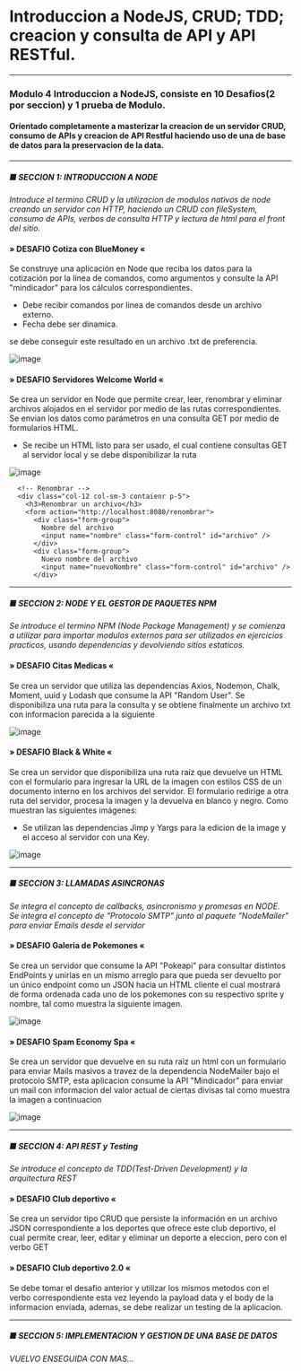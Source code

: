 # Introduccion a NodeJS, CRUD; TDD; creacion y consulta de API y API RESTful.
<hr>
<h3>Modulo 4 Introduccion a NodeJS, consiste en 10 Desafios(2 por seccion) y 1 prueba de Modulo.</h3>
<h4>Orientado completamente a masterizar la creacion de un servidor CRUD, consumo de APIs y creacion de API Restful haciendo uso de una de base de datos para la preservacion de la data.</h4>
<hr>
<h5>■ SECCION 1: INTRODUCCION A NODE</h5>
<p><i>Introduce el termino CRUD y la utilizacion de modulos nativos de node creando un servidor con HTTP, haciendo un CRUD con fileSystem, consumo de APIs, verbos de consulta HTTP y lectura de html para el front del sitio.</i></p>
    <h4>» DESAFIO Cotiza con BlueMoney «</h4>
      <p>Se construye una aplicación en Node que reciba los datos para la cotización por la línea
      de comandos, como argumentos y consulte la API "mindicador" para los cálculos
      correspondientes.</p>
      <ul>
        <li>Debe recibir comandos por linea de comandos desde un archivo externo.</li>
        <li>Fecha debe ser dinamica.</li>
      </ul>
se debe conseguir este resultado en un archivo .txt de preferencia.

![image](https://user-images.githubusercontent.com/40929118/152690180-584d2c21-49b7-4263-bb98-3cc5d170495a.png)

<h4>» DESAFIO Servidores Welcome World «</h4>
      <p>Se crea un servidor en Node que permite crear, leer, renombrar y eliminar archivos
        alojados en el servidor por medio de las rutas correspondientes.
        Se envian los datos como parámetros en una consulta GET por medio de formularios
        HTML.
      </p>
      <ul>
        <li>Se recibe un HTML listo para ser usado, el cual contiene consultas GET al servidor local y se debe disponibilizar la ruta</li>
      </ul>
      
![image](https://user-images.githubusercontent.com/40929118/152690933-8d7ff10a-2866-4fe1-aa55-d2e83c8f35e5.png)
```      
  <!-- Renombrar -->
  <div class="col-12 col-sm-3 contaienr p-5">
    <h3>Renombrar un archivo</h3>
    <form action="http://localhost:8080/renombrar">
      <div class="form-group">
        Nombre del archivo
        <input name="nombre" class="form-control" id="archivo" />
      </div>
      <div class="form-group">
        Nuevo nombre del archivo
        <input name="nuevoNombre" class="form-control" id="archivo" />
      </div>  
```
<hr>
<h5>■ SECCION 2: NODE Y EL GESTOR DE PAQUETES NPM</h5>
<p><i>Se introduce el termino NPM (Node Package Management) y se comienza a utilizar para importar modulos externos para ser utilizados en ejercicios practicos, usando dependencias y devolviendo sitios estaticos.</i></p>
<h4>» DESAFIO Citas Medicas «</h4>
      <p>Se crea un servidor que utiliza las dependencias Axios, Nodemon, Chalk, Moment, uuid y Lodash que consume la API "Random User". Se disponibiliza una ruta para la consulta y se obtiene finalmente un archivo txt con informacion parecida a la siguiente</p>
      
![image](https://user-images.githubusercontent.com/40929118/152691458-16ff12d3-5268-49ea-a517-a56a3b4c7223.png)

<h4>» DESAFIO Black & White «</h4>
      <p>Se crea un servidor que disponibiliza una ruta raíz que devuelve un HTML con el
formulario para ingresar la URL de la imagen con estilos CSS de un documento interno en
los archivos del servidor. El formulario redirige a otra ruta del servidor, procesa la
imagen y la devuelva en blanco y negro. Como muestran las siguientes imágenes:
</p>

  <ul>
    <li>Se utilizan las dependencias Jimp y Yargs para la edicion de la image y el acceso al servidor con una Key.</li>
  </ul>

![image](https://user-images.githubusercontent.com/40929118/152691569-15a5d1d5-8690-46c4-b0f2-61654629b670.png)

<hr>
<h5>■ SECCION 3: LLAMADAS ASINCRONAS</h5>
<p><i>Se integra el concepto de callbacks, asincronismo y promesas en NODE. Se integra el concepto de "Protocolo SMTP" junto al paquete "NodeMailer" para enviar Emails desde el servidor</i></p>
<h4>» DESAFIO Galeria de Pokemones «</h4>
      <p>Se crea un servidor que consume la API "Pokeapi" para consultar distintos EndPoints y unirlas en un mismo arreglo para que pueda ser devuelto por un
único endpoint como un JSON hacia un HTML cliente el cual mostrará de forma ordenada cada uno de los pokemones con su respectivo sprite y nombre, tal como muestra la siguiente imagen.
</p>

![image](https://user-images.githubusercontent.com/40929118/152691963-43b64cd2-810c-4aa5-81bc-04b4c8546e53.png)

<h4>» DESAFIO Spam Economy Spa «</h4>
      <p>Se crea un servidor que devuelve en su ruta raiz un html con un formulario para enviar Mails masivos a travez de la dependencia NodeMailer bajo el protocolo SMTP, esta aplicacion consume la API "Mindicador" para enviar un mail con informacion del valor actual de ciertas divisas tal como muestra la imagen a continuacion
</p>

![image](https://user-images.githubusercontent.com/40929118/152692123-b1c4f7aa-0c56-4e41-8785-ba2084108ad3.png)

<hr>
<h5>■ SECCION 4: API REST y Testing</h5>
<p><i>Se introduce el concepto de TDD(Test-Driven Development) y la arquitectura REST</i></p>
<h4>» DESAFIO Club deportivo «</h4>
      <p>Se crea un servidor tipo CRUD que persiste la información en un archivo JSON
correspondiente a los deportes que ofrece este club deportivo, el cual permite crear, leer, editar y eliminar un deporte a eleccion, pero con el verbo GET
</p>



<h4>» DESAFIO Club deportivo 2.0 «</h4>
      <p>Se debe tomar el desafio anterior y utilizar los mismos metodos con el verbo correspondiente esta vez leyendo la payload data y el body de la informacion enviada, ademas, se debe realizar un testing de la aplicacion.
</p>

<hr>
<h5>■ SECCION 5: IMPLEMENTACION Y GESTION DE UNA BASE DE DATOS</h5>

<p><i>VUELVO ENSEGUIDA CON MAS...</i></p>
